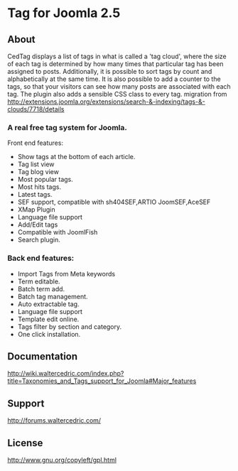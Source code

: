 # Tag for Joomla 2.5

## About
CedTag displays a list of tags in what is called a 'tag cloud', where the size of each tag is determined by how many times that particular tag has been assigned to posts.
Additionally, it is possible to sort tags by count and alphabetically at the same time. It is also possible to add a counter to the tags, so that your visitors can see how many posts are associated with each tag. The plugin also adds a sensible CSS class to every tag.
migration from http://extensions.joomla.org/extensions/search-&-indexing/tags-&-clouds/7718/details


### A real free tag system for Joomla.
Front end features:
* Show tags at the bottom of each article.
* Tag list view
* Tag blog view
* Most popular tags.
* Most hits tags.
* Latest tags.
* SEF support, compatible with sh404SEF,ARTIO JoomSEF,AceSEF
* XMap Plugin
* Language file support
* Add/Edit tags
* Compatible with JoomlFish
* Search plugin.


### Back end features:
* Import Tags from Meta keywords
* Term editable.
* Batch term add.
* Batch tag management.
* Auto extractable tag.
* Language file support
* Template edit online.
* Tags filter by section and category.
* One click installation.

## Documentation
http://wiki.waltercedric.com/index.php?title=Taxonomies_and_Tags_support_for_Joomla#Major_features

## Support
http://forums.waltercedric.com/

## License
http://www.gnu.org/copyleft/gpl.html

